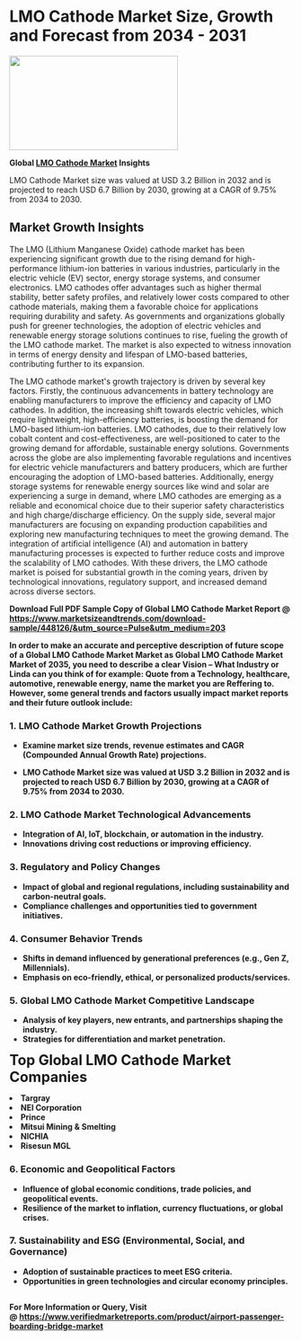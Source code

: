 <H1>LMO Cathode Market Size, Growth and Forecast from 2034 - 2031</H1><img class="aligncenter size-medium wp-image-584254" src="https://thirdeyenews.in/wp-content/uploads/2034/09/Global-Market-Research-300x168.jpeg" alt="" width="300" height="168" /><p><strong>Global&nbsp;<a href="https://www.marketsizeandtrends.com/download-sample/448126/&amp;utm_source=Pulse&amp;utm_medium=203">LMO Cathode Market</a> Insights</strong></p><p>LMO Cathode Market size was valued at USD 3.2 Billion in 2032 and is projected to reach USD 6.7 Billion by 2030, growing at a CAGR of 9.75% from 2034 to 2030.</p><p><h2>Market Growth Insights</h2> The LMO (Lithium Manganese Oxide) cathode market has been experiencing significant growth due to the rising demand for high-performance lithium-ion batteries in various industries, particularly in the electric vehicle (EV) sector, energy storage systems, and consumer electronics. LMO cathodes offer advantages such as higher thermal stability, better safety profiles, and relatively lower costs compared to other cathode materials, making them a favorable choice for applications requiring durability and safety. As governments and organizations globally push for greener technologies, the adoption of electric vehicles and renewable energy storage solutions continues to rise, fueling the growth of the LMO cathode market. The market is also expected to witness innovation in terms of energy density and lifespan of LMO-based batteries, contributing further to its expansion. <p><strong></strong></p> The LMO cathode market's growth trajectory is driven by several key factors. Firstly, the continuous advancements in battery technology are enabling manufacturers to improve the efficiency and capacity of LMO cathodes. In addition, the increasing shift towards electric vehicles, which require lightweight, high-efficiency batteries, is boosting the demand for LMO-based lithium-ion batteries. LMO cathodes, due to their relatively low cobalt content and cost-effectiveness, are well-positioned to cater to the growing demand for affordable, sustainable energy solutions. Governments across the globe are also implementing favorable regulations and incentives for electric vehicle manufacturers and battery producers, which are further encouraging the adoption of LMO-based batteries. Additionally, energy storage systems for renewable energy sources like wind and solar are experiencing a surge in demand, where LMO cathodes are emerging as a reliable and economical choice due to their superior safety characteristics and high charge/discharge efficiency. On the supply side, several major manufacturers are focusing on expanding production capabilities and exploring new manufacturing techniques to meet the growing demand. The integration of artificial intelligence (AI) and automation in battery manufacturing processes is expected to further reduce costs and improve the scalability of LMO cathodes. With these drivers, the LMO cathode market is poised for substantial growth in the coming years, driven by technological innovations, regulatory support, and increased demand across diverse sectors. <p><strong></p><p><span class=""><strong>Download Full PDF Sample Copy of Global LMO Cathode Market Report</strong> @ <a href="https://www.marketsizeandtrends.com/download-sample/448126/&amp;utm_source=Pulse&amp;utm_medium=203" target="_blank">https://www.marketsizeandtrends.com/download-sample/448126/&amp;utm_source=Pulse&amp;utm_medium=203</a></span></p><p>In order to make an accurate and perceptive description of future scope of a Global&nbsp;LMO Cathode Market Market as Global&nbsp;LMO Cathode Market Market of 2035, you need to describe a clear Vision &ndash; What Industry or Linda can you think of for example: Quote from a Technology, healthcare, automotive, renewable energy, name the market you are Reffering to. However, some general trends and factors usually impact market reports and their future outlook include:</p><h3>1.&nbsp;<strong>LMO Cathode Market Growth Projections</strong></h3><ul><li>Examine market size trends, revenue estimates and CAGR (Compounded Annual Growth Rate) projections.</li><li><p>LMO Cathode Market size was valued at USD 3.2 Billion in 2032 and is projected to reach USD 6.7 Billion by 2030, growing at a CAGR of 9.75% from 2034 to 2030.</p></li></ul><h3>2.&nbsp;<strong>LMO Cathode Market Technological Advancements</strong></h3><ul><li>Integration of AI, IoT, blockchain, or automation in the industry.</li><li>Innovations driving cost reductions or improving efficiency.</li></ul><h3>3.&nbsp;<strong>Regulatory and Policy Changes</strong></h3><ul><li>Impact of global and regional regulations, including sustainability and carbon-neutral goals.</li><li>Compliance challenges and opportunities tied to government initiatives.</li></ul><h3>4.&nbsp;<strong>Consumer Behavior Trends</strong></h3><ul><li>Shifts in demand influenced by generational preferences (e.g., Gen Z, Millennials).</li><li>Emphasis on eco-friendly, ethical, or personalized products/services.</li></ul><h3>5.&nbsp;<strong>Global LMO Cathode Market Competitive Landscape</strong></h3><ul><li>Analysis of key players, new entrants, and partnerships shaping the industry.</li><li>Strategies for differentiation and market penetration.</li></ul><p data-pm-slice="1 1 []"><span style="color: inherit; font-family: inherit; font-size: 25px;">Top Global LMO Cathode Market Companies</span></p><div class="" data-test-id=""><p><li>Targray</li><li> NEI Corporation</li><li> Prince</li><li> Mitsui Mining & Smelting</li><li> NICHIA</li><li> Risesun MGL</li></p></div><h3>6.&nbsp;<strong>Economic and Geopolitical Factors</strong></h3><ul><li>Influence of global economic conditions, trade policies, and geopolitical events.</li><li>Resilience of the market to inflation, currency fluctuations, or global crises.</li></ul><h3>7.&nbsp;<strong>Sustainability and ESG (Environmental, Social, and Governance)</strong></h3><ul><li>Adoption of sustainable practices to meet ESG criteria.</li><li>Opportunities in green technologies and circular economy principles.</li></ul><h2><strong style="font-size: 14px;">For More Information or Query, Visit @&nbsp;</strong><a style="background-color: #ffffff; font-size: 14px;" href="https://www.marketsizeandtrends.com/report/lmo-cathode-market/" target="_blank">https://www.verifiedmarketreports.com/product/airport-passenger-boarding-bridge-market</a></h2>
